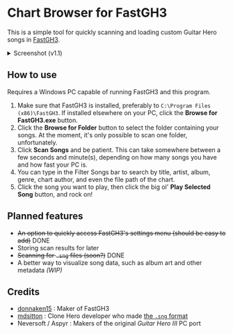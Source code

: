 # Chart Browser for FastGH3
This is a simple tool for quickly scanning and loading custom Guitar Hero songs in [FastGH3](https://github.com/donnaken15/FastGH3).
<details>
<summary>Screenshot (v1.1)</summary>
  
  ![image](https://github.com/user-attachments/assets/ec3bd0e6-f443-4c43-b39e-f8b547a8d88e)

</details>


## How to use
Requires a Windows PC capable of running FastGH3 and this program.

1) Make sure that FastGH3 is installed, preferably to `C:\Program Files (x86)\FastGH3`.  If installed elsewhere on your PC, click the **Browse for FastGH3.exe** button.
2) Click the **Browse for Folder** button to select the folder containing your songs.  At the moment, it's only possible to scan one folder, unfortunately.
3) Click **Scan Songs** and be patient.  This can take somewhere between a few seconds and minute(s), depending on how many songs you have and how fast your PC is.
4) You can type in the Filter Songs bar to search by title, artist, album, genre, chart author, and even the file path of the chart.
5) Click the song you want to play, then click the big ol' **Play Selected Song** button, and rock on!

## Planned features
- ~~An option to quickly access FastGH3's settings menu (should be easy to add)~~ DONE
- Storing scan results for later
- ~~Scanning for `.sng` files (soon?)~~ DONE
- A better way to visualize song data, such as album art and other metadata *(WIP)*

## Credits
- [donnaken15](https://github.com/donnaken15) : Maker of FastGH3
- [mdsitton](https://github.com/mdsitton) : Clone Hero developer who made [the `.sng` format](https://github.com/mdsitton/SngFileFormat)
- Neversoft / Aspyr : Makers of the original *Guitar Hero III* PC port
